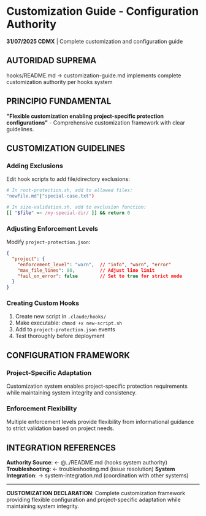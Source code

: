 # Customization Guide - Configuration Authority

**31/07/2025 CDMX** | Complete customization and configuration guide

## AUTORIDAD SUPREMA
hooks/README.md → customization-guide.md implements complete customization authority per hooks system

## PRINCIPIO FUNDAMENTAL
**"Flexible customization enabling project-specific protection configurations"** - Comprehensive customization framework with clear guidelines.

## CUSTOMIZATION GUIDELINES

### **Adding Exclusions**
Edit hook scripts to add file/directory exclusions:
```bash
# In root-protection.sh, add to allowed files:
"newfile.md"|"special-case.txt")

# In size-validation.sh, add to exclusion function:
[[ "$file" =~ /my-special-dir/ ]] && return 0
```

### **Adjusting Enforcement Levels**
Modify `project-protection.json`:
```json
{
  "project": {
    "enforcement_level": "warn",  // "info", "warn", "error"
    "max_file_lines": 80,         // Adjust line limit
    "fail_on_error": false        // Set to true for strict mode
  }
}
```

### **Creating Custom Hooks**
1. Create new script in `.claude/hooks/`
2. Make executable: `chmod +x new-script.sh`
3. Add to `project-protection.json` events
4. Test thoroughly before deployment

## CONFIGURATION FRAMEWORK

### **Project-Specific Adaptation**
Customization system enables project-specific protection requirements while maintaining system integrity and consistency.

### **Enforcement Flexibility**
Multiple enforcement levels provide flexibility from informational guidance to strict validation based on project needs.

## INTEGRATION REFERENCES
**Authority Source**: ← @../README.md (hooks system authority)
**Troubleshooting**: ← troubleshooting.md (issue resolution)
**System Integration**: → system-integration.md (coordination with other systems)

---
**CUSTOMIZATION DECLARATION**: Complete customization framework providing flexible configuration and project-specific adaptation while maintaining system integrity.